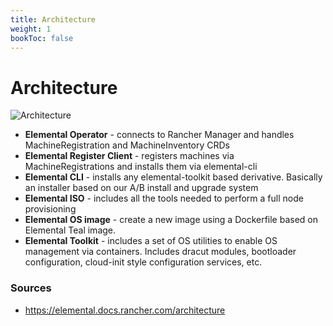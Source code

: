 ```yaml
---
title: Architecture
weight: 1
bookToc: false
---
```


# Architecture 

![Architecture](https://elemental.docs.rancher.com/assets/images/elemental-arch-v1.3_nobg-cbe062db521c514fc332b92ff6e7f3d5.png)

- **Elemental Operator** - connects to Rancher Manager and handles MachineRegistration and MachineInventory CRDs​
- **Elemental Register Client** - registers machines via MachineRegistrations and installs them via elemental-cli
- **Elemental CLI** - installs any elemental-toolkit based derivative. Basically an installer based on our A/B install and upgrade system
- **Elemental ISO** - includes all the tools needed to perform a full node provisioning​
- **Elemental OS image** - create a new image using a Dockerfile based on Elemental Teal image.​
- **Elemental Toolkit** - includes a set of OS utilities to enable OS management via containers. Includes dracut modules, bootloader configuration, cloud-init style configuration services, etc.​

### Sources
- https://elemental.docs.rancher.com/architecture